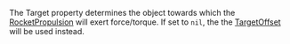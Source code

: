The Target property determines the object towards which the
[RocketPropulsion](https://create.roblox.com/docs/reference/engine/classes/RocketPropulsion) will exert force/torque. If set to `nil`, the the
[TargetOffset](https://create.roblox.com/docs/reference/engine/classes/RocketPropulsion#TargetOffset) will be used instead.